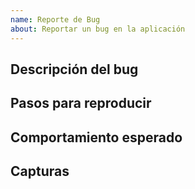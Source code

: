 ```yaml
---
name: Reporte de Bug
about: Reportar un bug en la aplicación
---
```


**Descripción del bug**
---

**Pasos para reproducir**
---

**Comportamiento esperado**
---

**Capturas**
---
